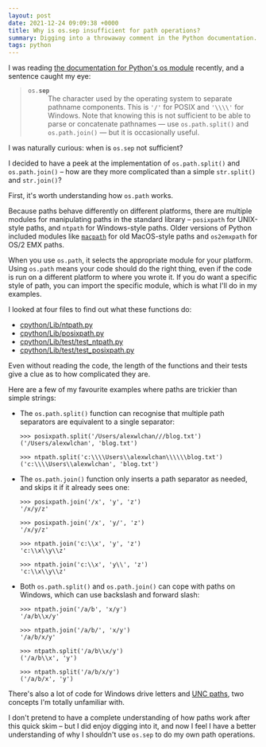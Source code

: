 ```yaml
---
layout: post
date: 2021-12-24 09:09:38 +0000
title: Why is os.sep insufficient for path operations?
summary: Digging into a throwaway comment in the Python documentation.
tags: python
---
```


I was reading [the documentation for Python's os module][docs] recently, and a sentence caught my eye:

<style>
  dl code {
    background: none;
  }
</style>

<blockquote>
  <dl>
    <dt><code>os.<strong>sep</strong></code></dt>
    <dd>
      The character used by the operating system to separate pathname components.
      This is <code>'/'</code> for POSIX and <code>'\\\\'</code> for Windows. Note that knowing this is not sufficient to be able to parse or concatenate pathnames — use <code>os.path.split()</code> and <code>os.path.join()</code> — but it is occasionally useful.
    </dd>
  </dl>
</blockquote>

I was naturally curious: when is `os.sep` not sufficient?

I decided to have a peek at the implementation of `os.path.split()` and `os.path.join()` – how are they more complicated than a simple `str.split()` and `str.join()`?

First, it's worth understanding how `os.path` works.

Because paths behave differently on different platforms, there are multiple modules for manipulating paths in the standard library – `posixpath` for UNIX-style paths, and `ntpath` for Windows-style paths.
Older versions of Python included modules like [`macpath`][macpath] for old MacOS-style paths and `os2emxpath` for OS/2 EMX paths.

When you use `os.path`, it selects the appropriate module for your platform.
Using `os.path` means your code should do the right thing, even if the code is run on a different platform to where you wrote it.
If you do want a specific style of path, you can import the specific module, which is what I'll do in my examples.

I looked at four files to find out what these functions do:

-   [cpython/Lib/ntpath.py](https://github.com/python/cpython/blob/f4c03484da59049eb62a9bf7777b963e2267d187/Lib/ntpath.py#L76-L195)
-   [cpython/Lib/posixpath.py](https://github.com/python/cpython/blob/f4c03484da59049eb62a9bf7777b963e2267d187/Lib/posixpath.py#L67-L109)
-   [cpython/Lib/test/test_ntpath.py](https://github.com/python/cpython/blob/f4c03484da59049eb62a9bf7777b963e2267d187/Lib/test/test_ntpath.py#L121-L210)
-   [cpython/Lib/test/test_posixpath.py](https://github.com/python/cpython/blob/f4c03484da59049eb62a9bf7777b963e2267d187/Lib/test/test_posixpath.py#L49-L74)

Even without reading the code, the length of the functions and their tests give a clue as to how complicated they are.

Here are a few of my favourite examples where paths are trickier than simple strings:

*   The `os.path.split()` function can recognise that multiple path separators are equivalent to a single separator:

    ```pycon
    >>> posixpath.split('/Users/alexwlchan///blog.txt')
    ('/Users/alexwlchan', 'blog.txt')

    >>> ntpath.split('c:\\\\Users\\alexwlchan\\\\\\blog.txt')
    ('c:\\\\Users\\alexwlchan', 'blog.txt')
    ```

*   The `os.path.join()` function only inserts a path separator as needed, and skips it if it already sees one:

    ```pycon
    >>> posixpath.join('/x', 'y', 'z')
    '/x/y/z'

    >>> posixpath.join('/x', 'y/', 'z')
    '/x/y/z'

    >>> ntpath.join('c:\\x', 'y', 'z')
    'c:\\x\\y\\z'

    >>> ntpath.join('c:\\x', 'y\\', 'z')
    'c:\\x\\y\\z'
    ```

*   Both `os.path.split()` and `os.path.join()` can cope with paths on Windows, which can use backslash and forward slash:

    ```pycon
    >>> ntpath.join('/a/b', 'x/y')
    '/a/b\\x/y'

    >>> ntpath.join('/a/b/', 'x/y')
    '/a/b/x/y'

    >>> ntpath.split('/a/b\\x/y')
    ('/a/b\\x', 'y')

    >>> ntpath.split('/a/b/x/y')
    ('/a/b/x', 'y')
    ```

There's also a lot of code for Windows drive letters and [UNC paths][unc], two concepts I'm totally unfamiliar with.

I don't pretend to have a complete understanding of how paths work after this quick skim – but I did enjoy digging into it, and now I feel I have a better understanding of why I shouldn't use `os.sep` to do my own path operations.

[docs]: https://docs.python.org/3/library/os.html#os.sep
[macpath]: https://docs.python.org/release/2.7/library/macpath.html#module-macpath
[unc]: https://en.wikipedia.org/wiki/Path_(computing)#Universal_Naming_Convention

